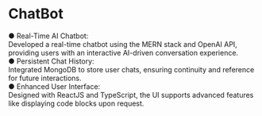 # ChatBot

● Real-Time AI Chatbot: <br>
Developed a real-time chatbot using the MERN stack 
and OpenAI API, providing users with an interactive AI-driven conversation 
experience. <br>
● Persistent Chat History: <br>
Integrated MongoDB to store user chats, ensuring 
continuity and reference for future interactions. <br>
● Enhanced User Interface: <br>
Designed with ReactJS and TypeScript, the UI 
supports advanced features like displaying code blocks upon request. 
